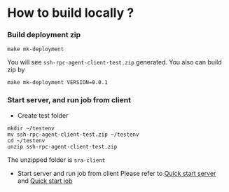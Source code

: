 # How to build locally ?

### Build deployment zip
```
make mk-deployment
```

You will see `ssh-rpc-agent-client-test.zip` generated. You also can build zip by
```
make mk-deployment VERSION=0.0.1
```

### Start server, and run job from client

* Create test folder
```
mkdir ~/testenv
mv ssh-rpc-agent-client-test.zip ~/testenv
cd ~/testenv
unzip ssh-rpc-agent-client-test.zip
```
The unzipped folder is `sra-client`

* Start server and run job from client
Please refer to [Quick start server](../quickstart/InstallServer.md) and [Quick start job](../quickstart/RunJob.md)

